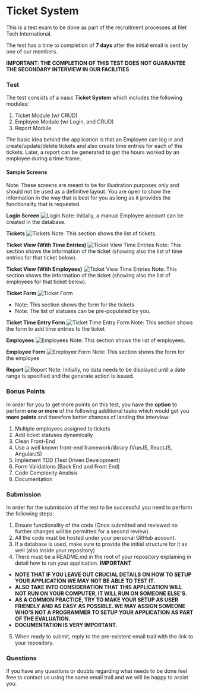 # Ticket System

This is a test exam to be done as part of the recruitment processes at Net Tech International.

The test has a time to completion of **7 days** after the initial email is sent by one of our members.

**IMPORTANT: THE COMPLETION OF THIS TEST DOES NOT GUARANTEE THE SECONDARY INTERVIEW IN OUR FACILITIES**

### Test

The test consists of a basic **Ticket System** which includes the following modules:

1. Ticket Module (w/ CRUD)
2. Employee Module (w/ Login, and CRUD)
3. Report Module

The basic idea behind the application is that an Employee can log in and create/update/delete tickets and also create time entries for each of the tickets. Later, a report can be generated to get the hours worked by an employee during a time frame.

#### Sample Screens

Note: These screens are meant to be for illustration purposes only and should not be used as a definitive layout. You are open to show the information in the way that is best for you as long as it provides the functionality that is requested.

**Login Screen**
![Login](https://github.com/ntidev/ticket-exam/blob/master/assets/login.png)
Note: Initially, a manual Employee account can be created in the database.

**Tickets**
![Tickets](https://github.com/ntidev/ticket-exam/blob/master/assets/list_of_tickets.png)
Note: This section shows the list of tickets.

**Ticket View (With Time Entries)**
![Ticket View Time Entries](https://github.com/ntidev/ticket-exam/blob/master/assets/ticket_view.png)
Note: This section shows the information of the ticket (showing also the list of time entries for that ticket below).

**Ticket View (With Employees)**
![Ticket View Time Entries](https://github.com/ntidev/ticket-exam/blob/master/assets/ticket_view_employees.png)
Note: This section shows the information of the ticket (showing also the list of employees for that ticket below).

**Ticket Form**
![Ticket Form](https://github.com/ntidev/ticket-exam/blob/master/assets/ticket_form.png)
- Note: This section shows the form for the tickets
- Note: The list of statuses can be pre-populated by you.

**Ticket Time Entry Form**
![Ticket Time Entry Form](https://github.com/ntidev/ticket-exam/blob/master/assets/ticket_note_form.png)
Note: This section shows the form to add time entries to the ticket

**Employees**
![Employees](https://github.com/ntidev/ticket-exam/blob/master/assets/employees.png)
Note: This section shows the list of employees.

**Employee Form**
![Employee Form](https://github.com/ntidev/ticket-exam/blob/master/assets/employee_form.png)
Note: This section shows the form for the employee

**Report**
![Report](https://github.com/ntidev/ticket-exam/blob/master/assets/hour_report.png)
Note: Initially, no data needs to be displayed until a date range is specified and the generate action is issued.

### Bonus Points

In order for you to get more points on this test, you have the **option** to perform **one or more** of the following additional tasks which would get you **more points** and therefore better chances of landing the interview:

1. Multiple employees assigned to tickets
2. Add ticket statuses dynamically
3. Clean Front-End
4. Use a well known front-end framework/library (VueJS, ReactJS, AngularJS)
5. Implement TDD (Test Driven Development)
6. Form Validations (Back End and Front End)
7. Code Complexity Analisis
8. Documentation

### Submission

In order for the submission of the test to be successful you need to perform the following steps:

1. Ensure functionality of the code (Once submitted and reviewed no further changes will be permitted for a second review).
2. All the code must be hosted under your personal GitHub account.
3. If a database is used, make sure to provide the initial structure for it as well (also inside your repository)
4. There must be a README.md in the root of your repository explaining in detail how to run your application.
**IMPORTANT**
- **NOTE THAT IF YOU LEAVE OUT CRUCIAL DETAILS ON HOW TO SETUP YOUR APPLICATION WE MAY NOT BE ABLE TO TEST IT.**
- **ALSO TAKE INTO CONSIDERATION THAT THIS APPLICATION WILL NOT RUN ON YOUR COMPUTER, IT WILL RUN ON SOMEONE ELSE'S.**
- **AS A COMMON PRACTICE, TRY TO MAKE YOUR SETUP AS USER FRIENDLY AND AS EASY AS POSSIBLE. WE MAY ASSIGN SOMEONE WHO'S NOT A PROGRAMMER TO SETUP YOUR APPLICATION AS PART OF THE EVALUATION.**
- **DOCUMENTATION IS VERY IMPORTANT.**

5. When ready to submit, reply to the pre-existent email trail with the link to your repository.


### Questions

If you have any questions or doubts regarding what needs to be done feel free to contact us using the same email trail and we will be happy to assist you.
